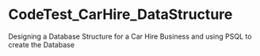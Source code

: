 # CodeTest_CarHire_DataStructure
Designing a Database Structure for a Car Hire Business and using PSQL to create the Database

